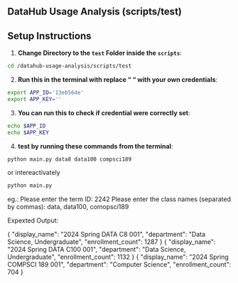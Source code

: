 ## DataHub Usage Analysis (scripts/test)

## Setup Instructions

1. **Change Directory to the `test` Folder inside the `scripts`**:
```bash
cd /datahub-usage-analysis/scripts/test
```

2. **Run this in the terminal with replace “ “ with your own credentials**:
```bash
export APP_ID='13eb564e'
export APP_KEY=''
```

3. **You can run this to check if credential were correctly set**:
```bash
echo $APP_ID
echo $APP_KEY
```

4. **test by running these commands from the terminal**:

```bash
python main.py data8 data100 compsci189
```
or intereactivately 

```bash
python main.py
```
eg.:
Please enter the term ID: 2242
Please enter the class names (separated by commas): data, data100, comopsci189

Expexted Output:

{
    "display_name": "2024 Spring DATA C8 001",
    "department": "Data Science, Undergraduate",
    "enrollment_count": 1287
}
{
    "display_name": "2024 Spring DATA C100 001",
    "department": "Data Science, Undergraduate",
    "enrollment_count": 1132
}
{
    "display_name": "2024 Spring COMPSCI 189 001",
    "department": "Computer Science",
    "enrollment_count": 704
}